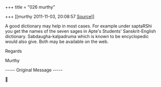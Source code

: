 +++
title = "026 murthy"

+++
[[murthy	2011-11-03, 20:08:57 [Source](https://groups.google.com/g/samskrita/c/LXpQClD1Aq0)]]



A good dictionary may help in most cases. For example under saptaRShi
you get the names of the seven sages in Apte's Students' Sanskrit-English dictionary. Sabdaugha-kalpadruma which is known to be encyclopedic would also give. Both may be available on the web.

Regards

Murthy

----- Original Message -----



